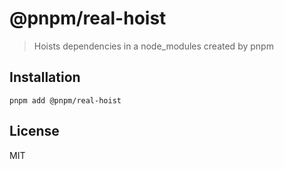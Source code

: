 # @pnpm/real-hoist

> Hoists dependencies in a node_modules created by pnpm

## Installation

```
pnpm add @pnpm/real-hoist
```

## License

MIT
